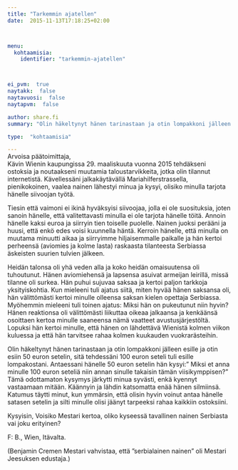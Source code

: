 ```yaml
---
title: "Tarkemmin ajatellen"
date:  2015-11-13T17:18:25+02:00



menu:
  kohtaamisia:
    identifier: "tarkemmin-ajatellen"



ei_pvm:  true
naytakk:  false
naytavuosi:  false
naytapvm:  false

author: share.fi
summary: "Olin häkeltynyt hänen tarinastaan ja otin lompakkoni jälleen esille ja otin esiin 50 euron setelin, sitä tehdessäni 100 euron seteli tuli esille lompakostani. Antaessani hänelle 50 euron setelin hän kysyi:” Miksi et anna minulle 100 euron seteliä niin annan sinulle takaisin tämän viisikymppisen?”"

type:  "kohtaamisia"

---
```

<p style="margin-top:-15px;">Arvoisa päätoimittaja,<br>
Kävin Wienin kaupungissa 29. maaliskuuta vuonna 2015 tehdäkseni ostoksia ja noutaakseni muutamia taloustarvikkeita, jotka olin tilannut internetistä. Kävellessäni jalkakäytävällä Mariahilferstrassella, pienikokoinen, vaalea nainen lähestyi minua ja kysyi, olisiko minulla tarjota hänelle siivoojan työtä.</p>
<p>Tiesin että vaimoni ei ikinä hyväksyisi siivoojaa, jolla ei ole suosituksia, joten sanoin hänelle, että valitettavasti minulla ei ole tarjota hänelle töitä. Annoin hänelle kaksi euroa ja siirryin tien toiselle puolelle. Nainen juoksi perääni ja huusi, että enkö edes voisi kuunnella häntä. Kerroin hänelle, että minulla on muutama minuutti aikaa ja siirryimme hiljaisemmalle paikalle ja hän kertoi perheensä (aviomies ja kolme lasta) raskaasta tilanteesta Serbiassa äskeisten suurien tulvien jälkeen.</p>
<p>Heidän talonsa oli yhä veden alla ja koko heidän omaisuutensa oli tuhoutunut. Hänen aviomiehensä ja lapsensa asuivat armeijan leirillä, missä tilanne oli surkea. Hän puhui sujuvaa saksaa ja kertoi paljon tarkkoja yksityiskohtia. Kun mieleeni tuli ajatus siitä, miten hyvää hänen saksansa oli, hän välittömästi kertoi minulle olleensa saksan kielen opettaja Serbiassa. Myöhemmin mieleeni tuli toinen ajatus: Miksi hän on pukeutunut niin hyvin? Hänen reaktionsa oli välittömästi liikuttaa oikeaa jalkaansa ja kenkäänsä osoittaen kertoa minulle saaneensa nämä vaatteet avustusjärjestöltä. Lopuksi hän kertoi minulle, että hänen on lähdettävä Wienistä kolmen viikon kuluessa ja että hän tarvitsee rahaa kolmen kuukauden vuokrarästeihin.</p>
<p>Olin häkeltynyt hänen tarinastaan ja otin lompakkoni jälleen esille ja otin esiin 50 euron setelin, sitä tehdessäni 100 euron seteli tuli esille lompakostani. Antaessani hänelle 50 euron setelin hän kysyi:” Miksi et anna minulle 100 euron seteliä niin annan sinulle takaisin tämän viisikymppisen?” Tämä odottamaton kysymys järkytti minua syvästi, enkä kyennyt vastaamaan mitään. Käännyin ja lähdin katsomatta enää hänen silmiinsä. Katumus täytti minut, kun ymmärsin, että olisin hyvin voinut antaa hänelle satasen setelin ja silti minulle olisi jäänyt tarpeeksi rahaa kaikkiin ostoksiini.</p>
<p>Kysyisin, Voisiko Mestari kertoa, oliko kyseessä tavallinen nainen Serbiasta vai joku erityinen?</p>
<p>F: B., Wien, Itävalta.</p>
<p>(Benjamin Cremen Mestari vahvistaa, että ”serbialainen nainen” oli Mestari Jeesuksen edustaja.)</p>
